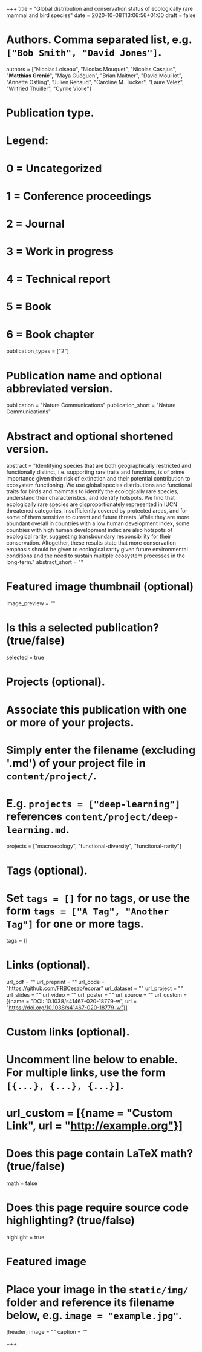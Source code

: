 +++
title = "Global distribution and conservation status of ecologically rare mammal and bird species"
date = 2020-10-08T13:06:56+01:00
draft = false

# Authors. Comma separated list, e.g. `["Bob Smith", "David Jones"]`.
authors = ["Nicolas Loiseau", "Nicolas Mouquet", "Nicolas Casajus",
           "**Matthias Grenié**", "Maya Guéguen", "Brian Maitner",
           "David Mouillot", "Annette Ostling", "Julien Renaud",
           "Caroline M. Tucker", "Laure Velez", "Wilfried Thuiller",
           "Cyrille Violle"]

# Publication type.
# Legend:
# 0 = Uncategorized
# 1 = Conference proceedings
# 2 = Journal
# 3 = Work in progress
# 4 = Technical report
# 5 = Book
# 6 = Book chapter
publication_types = ["2"]

# Publication name and optional abbreviated version.
publication = "Nature Communications"
publication_short = "Nature Communications"

# Abstract and optional shortened version.
abstract = "Identifying species that are both geographically restricted and functionally distinct, i.e. supporting rare traits and functions, is of prime importance given their risk of extinction and their potential contribution to ecosystem functioning. We use global species distributions and functional traits for birds and mammals to identify the ecologically rare species, understand their characteristics, and identify hotspots. We find that ecologically rare species are disproportionately represented in IUCN threatened categories, insufficiently covered by protected areas, and for some of them sensitive to current and future threats. While they are more abundant overall in countries with a low human development index, some countries with high human development index are also hotspots of ecological rarity, suggesting transboundary responsibility for their conservation. Altogether, these results state that more conservation emphasis should be given to ecological rarity given future environmental conditions and the need to sustain multiple ecosystem processes in the long-term."
abstract_short = ""

# Featured image thumbnail (optional)
image_preview = ""

# Is this a selected publication? (true/false)
selected = true

# Projects (optional).
#   Associate this publication with one or more of your projects.
#   Simply enter the filename (excluding '.md') of your project file in `content/project/`.
#   E.g. `projects = ["deep-learning"]` references `content/project/deep-learning.md`.
projects = ["macroecology", "functional-diversity", "funcitonal-rarity"]

# Tags (optional).
#   Set `tags = []` for no tags, or use the form `tags = ["A Tag", "Another Tag"]` for one or more tags.
tags = []

# Links (optional).
url_pdf = ""
url_preprint = ""
url_code = "https://github.com/FRBCesab/ecorar"
url_dataset = ""
url_project = ""
url_slides = ""
url_video = ""
url_poster = ""
url_source = ""
url_custom = [{name = "DOI: 10.1038/s41467-020-18779-w", url  = "https://doi.org/10.1038/s41467-020-18779-w"}]

# Custom links (optional).
#   Uncomment line below to enable. For multiple links, use the form `[{...}, {...}, {...}]`.
# url_custom = [{name = "Custom Link", url = "http://example.org"}]

# Does this page contain LaTeX math? (true/false)
math = false

# Does this page require source code highlighting? (true/false)
highlight = true

# Featured image
# Place your image in the `static/img/` folder and reference its filename below, e.g. `image = "example.jpg"`.
[header]
image = ""
caption = ""

+++
  